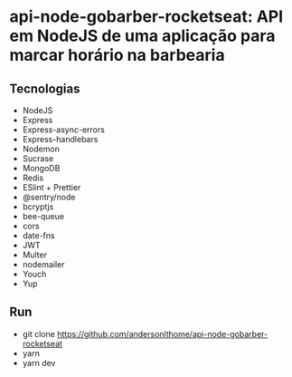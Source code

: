# api-node-gobarber-rocketseat: API em NodeJS de uma aplicação para marcar horário na barbearia

## Tecnologias

 - NodeJS
 - Express
 - Express-async-errors
 - Express-handlebars
 - Nodemon
 - Sucrase
 - MongoDB
 - Redis
 - ESlint + Prettier
 - @sentry/node
 - bcryptjs
 - bee-queue
 - cors
 - date-fns
 - JWT
 - Multer
 - nodemailer
 - Youch
 - Yup


## Run
 - git clone https://github.com/andersonlthome/api-node-gobarber-rocketseat
 - yarn
 - yarn dev

